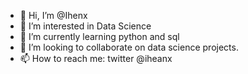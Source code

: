- 👋 Hi, I’m @Ihenx
- 👀 I’m interested in Data Science 
- 🌱 I’m currently learning python and sql
- 💞️ I’m looking to collaborate on data science projects.
- 📫 How to reach me: twitter @iheanx

<!---
Ihenx/Ihenx is a ✨ special ✨ repository because its `README.md` (this file) appears on your GitHub profile.
You can click the Preview link to take a look at your changes.
--->
